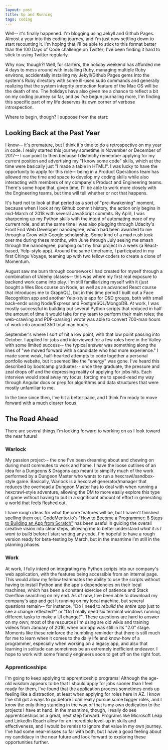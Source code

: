 ```yaml
---
layout: post
title: Up and Running
tags: coding
---
```


Well-- it's finally happened. I'm blogging using Jekyll and Github Pages. Almost a year into this coding journey, and I'm just now settling down to start recounting it. I'm hoping that I'll be able to stick to this format better than the 100 Days of Code challenge on Twitter; I've been finding it hard to stick to using Twitter regularly.

Why now, though?! Well, for starters, the holiday weekend has afforded me 4 days to mess around with installing Ruby, managing multiple Ruby environs, accidentally installing my Jekyll/Github Pages gems into the system's Ruby directory with some ill-used sudo commands and generally realizing that the system integrity protection feature of the Mac OS will be the death of me. The holidays have also given me a chance to reflect a bit on my coding journey so far, and as I've begun journaling more, I'm finding this specific part of my life deserves its own corner of verbose introspection.

Where to begin, though? I suppose from the start:

## Looking Back at the Past Year

I know-- it's premature, but I think it's time to do a retrospective on my year in code. I really started this journey sometime in November or December of 2017-- I can point to then because I distinctly remember applying for my current position and advertising my "I know some code" skills, which at the time were basically just "I made a table in HTML!". I was lucky to have the opportunity to apply for this role-- being in a Product Operations team has allowed me the time and space to develop my coding skills while also interacting with members of my company's Product and Engineering teams. There's some hope that, given time, I'll be able to work more closely with the Engineering teams, but time will tell whether or not that happens.

It's hard not to look at that period as a sort of "pre-Awakening" moment, because when I look at my Github commit history, the action only begins in mid-March of 2018 with several JavaScript commits. By April, I was sharpening up my Python skills with the intent of automating more of my current role, and at the same time I was also plugging through Udacity's Front End Web Developer nanodegree, which had been awarded to me through a Grow with Google scholarship. Some kind of a mad rush took over me during these months, with June through July seeing me smash through the nanodegree, pumping out my final project in a week (a React-based, Yelp-style app). Around the same timeframe, I participated in my first Chingu Voyage, teaming up with two fellow coders to create a clone of Momentum.

August saw me burn through coursework I had created for myself through a combination of Udemy classes-- this was where my first real exposure to backend work came into play. I'm still familiarizing myself with it (just bought a Wes Bos course on Node, as well as an advanced React course that introduces me to GraphQL), but in this time period I built out a Face Recognition app and another Yelp-style app for D&D groups, both with small back-ends using Node/Express and PostgreSQL/MongoDB. At work, I was mostly successful in building out several Python scripts that reduced in half the amount of time it would take for my team to perform their main roles; the web-crawling and PDF-parsing I wrote was able to convert 700-man hours of work into around 350 total man hours.

September's where I sort of hit a low point, with that low point passing into October. I applied for jobs and interviewed for a few roles here in the Valley with some limited success-- the typical answer was something along the lines of "we moved forward with a candidate who had more experience." I made some weak, half-hearted attempts to code together a personal portfolio website, but it seemed like the "energy" was gone. I've heard this described by bootcamp graduates-- once they graduate, the pressure and zeal drops off and the depressing reality of applying for jobs hits. Each interview would steal away my focus, forcing me to speed-read my way through Angular docs or prep for algorithms and data structures that were mostly unfamiliar to me.

In the time since then, I've hit a better pace, and I think I'm ready to move forward with a much clearer focus.

## The Road Ahead

There are several things I'm looking forward to working on as I look toward the near future!

### Warlock

My passion project-- the one I've been dreaming about and chewing on during most commutes to work and home. I have the loose outlines of an idea for a Dungeons & Dragons app meant to simplify much of the work performed by a Dungeon Master who wants to run a hexcrawl/sandbox-style game. Basically, Warlock is a hexcrawl generator/manager that reduces the overhead a Dungeon Master has to deal with when running a hexcrawl-style adventure, allowing the DM to more easily explore this type of game without having to put in a significant amount of effort in generating a world that feels fleshed out.

I have rough ideas for what the core features will be, but I haven't finished spelling them out. CodeMentor.io's ["How to Become a Programmer: 8 Steps to Building an App from Scratch"](https://www.codementor.io/codementorteam/how-to-build-app-from-scratch-beginner-programmer-7z0atq56w) has been useful in guiding the overall creative vision into clear steps, allowing me to better understand _what it is I want to build_ before I start writing any code. I'm hopeful to have a rough version ready for beta-testing by March, but in the meantime I'm still in the planning phases.

### Work

At work, I fully intend on integrating my Python scripts into our company's web application, with the features being accessible from an internal page. This would allow my fellow teammates the ability to use the scripts without having to install Python and the app's dependencies on their local machines, which has been a constant exercise of patience and Stack Overflow searching on my end. As of now, I've been able to download my company's app and get it running on my local machine, but several questions remain-- for instance, "Do I need to _rebuild the entire app_ just to see a change reflected?" or "Do I really need six terminal windows running different tasks to make a UI change?". These questions are hard to answer on my own; most of the resources I'm using are old wikis and training videos from January of 2016, when our app was still in its "2.0" stage. Moments like these reinforce the humbling reminder that there is still much for me to learn when it comes to the daily life and know-how of a programmer, especially when working on a legacy app, and also that learning in solitude can sometimes be an extremely inefficient endeavor. I hope to work with some friendly engineers soon to get off on the right foot.

### Apprenticeships

I'm going to keep applying to apprenticeship programs! Although the age-old wisdom appears to be that I should apply for jobs sooner than I feel ready for them, I've found that the application process sometimes ends up feeling like a distraction, at least when applying for roles here in AZ. I know I've still got a ways to go before I can really pursue some bigger roles, and I know the only thing standing in the way of that is my own dedication to the projects I have at hand. In the meantime, though, I really do see apprenticeships as a great, next step forward. Programs like Microsoft Leap and LinkedIn Reach allow for an incredible level-up in skills and effectiveness, and I would be remiss to ignore that value in my own journey. I've had some near-misses so far with both, but I have a good feeling about my candidacy in the near future and look forward to exploring these opportunities further.
